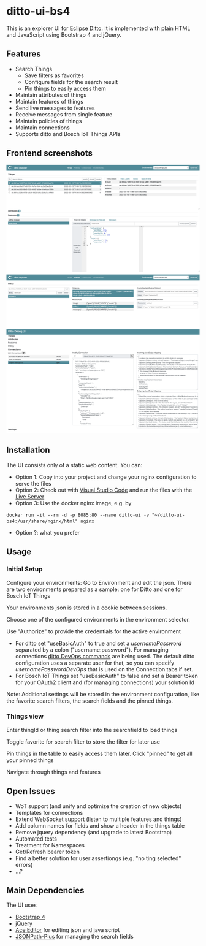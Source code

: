 # ditto-ui-bs4
This is an explorer UI for [Eclipse Ditto](https://www.eclipse.org/ditto/). It is implemented with plain HTML and JavaScript using Bootstrap 4 and jQuery. 

## Features
- Search Things
  - Save filters as favorites
  - Configure fields for the search result
  - Pin things to easily access them
- Maintain attributes of things
- Maintain features of things
- Send live messages to features
- Receive messages from single feature
- Maintain policies of things
- Maintain connections
- Supports ditto and Bosch IoT Things APIs

## Frontend screenshots

![](./images/screenshot.png)
![](./images/screenshotPolicy.png)
![](./images/screenshotConnections.png)

## Installation
The UI consists only of a static web content. You can:
- Option 1: Copy into your project and change your nginx configuration to serve the files
- Option 2: Check out with [Visual Studio Code](https://code.visualstudio.com) and run the files with the [Live Server](https://marketplace.visualstudio.com/items?itemName=ritwickdey.LiveServer)
- Option 3: Use the docker nginx image, e.g. by
```
docker run -it --rm -d -p 8085:80 --name ditto-ui -v "~/ditto-ui-bs4:/usr/share/nginx/html" nginx
```
- Option ?: what you prefer
 

## Usage
### Initial Setup
Configure your environments:
Go to Environment and edit the json. There are two environments prepared as a sample: one for Ditto and one for Bosch IoT Things

Your environments json is stored in a cookie between sessions.

Choose one of the configured environments in the environment selector.

Use "Authorize" to provide the credentials for the active environment

- For ditto set "useBasicAuth" to true and set a *usernamePassword* separated by a colon ("username:password"). For managing connections [ditto DevOps commands](https://www.eclipse.org/ditto/installation-operating.html#devops-commands) are being used. The default ditto configuration uses a separate user for that, so you can specify *usernamePasswordDevOps* that is used on the Connection tabs if set.
- For Bosch IoT Things set "useBasicAuth" to false and set a Bearer token for your OAuth2 client and (for managing connections) your solution Id

Note: Additional settings will be stored in the environment configuration, like the favorite search filters, the search fields and the pinned things.

### Things view

Enter thingId or thing search filter into the searchfield to load things

Toggle favorite for search filter to store the filter for later use

Pin things in the table to easily access them later. Click "pinned" to get all your pinned things

Navigate through things and features

## Open Issues

- WoT support (and unify and optimize the creation of new objects)
- Templates for connections
- Extend WebSocket support (listen to multiple features and things)
- Add column names for fields and show a header in the things table
- Remove jquery dependency (and upgrade to latest Bootstrap)
- Automated tests
- Treatment for Namespaces
- Get/Refresh bearer token
- Find a better solution for user assertiongs (e.g. "no ting selected" errors)
- ...?

## Main Dependencies
The UI uses
- [Bootstrap 4](https://getbootstrap.com)
- [jQuery](https://jquery.com)
- [Ace Editor](https://ace.c9.io) for editing json and java script
- [JSONPath-Plus](https://github.com/JSONPath-Plus/JSONPath) for managing the search fields
